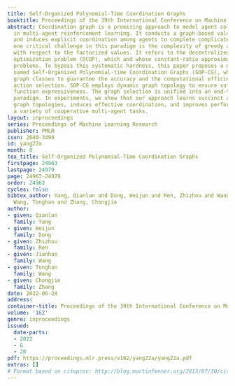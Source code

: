 ```yaml
---
title: Self-Organized Polynomial-Time Coordination Graphs
booktitle: Proceedings of the 39th International Conference on Machine Learning
abstract: Coordination graph is a promising approach to model agent collaboration
  in multi-agent reinforcement learning. It conducts a graph-based value factorization
  and induces explicit coordination among agents to complete complicated tasks. However,
  one critical challenge in this paradigm is the complexity of greedy action selection
  with respect to the factorized values. It refers to the decentralized constraint
  optimization problem (DCOP), which and whose constant-ratio approximation are NP-hard
  problems. To bypass this systematic hardness, this paper proposes a novel method,
  named Self-Organized Polynomial-time Coordination Graphs (SOP-CG), which uses structured
  graph classes to guarantee the accuracy and the computational efficiency of collaborated
  action selection. SOP-CG employs dynamic graph topology to ensure sufficient value
  function expressiveness. The graph selection is unified into an end-to-end learning
  paradigm. In experiments, we show that our approach learns succinct and well-adapted
  graph topologies, induces effective coordination, and improves performance across
  a variety of cooperative multi-agent tasks.
layout: inproceedings
series: Proceedings of Machine Learning Research
publisher: PMLR
issn: 2640-3498
id: yang22a
month: 0
tex_title: Self-Organized Polynomial-Time Coordination Graphs
firstpage: 24963
lastpage: 24979
page: 24963-24979
order: 24963
cycles: false
bibtex_author: Yang, Qianlan and Dong, Weijun and Ren, Zhizhou and Wang, Jianhao and
  Wang, Tonghan and Zhang, Chongjie
author:
- given: Qianlan
  family: Yang
- given: Weijun
  family: Dong
- given: Zhizhou
  family: Ren
- given: Jianhao
  family: Wang
- given: Tonghan
  family: Wang
- given: Chongjie
  family: Zhang
date: 2022-06-28
address:
container-title: Proceedings of the 39th International Conference on Machine Learning
volume: '162'
genre: inproceedings
issued:
  date-parts:
  - 2022
  - 6
  - 28
pdf: https://proceedings.mlr.press/v162/yang22a/yang22a.pdf
extras: []
# Format based on citeproc: http://blog.martinfenner.org/2013/07/30/citeproc-yaml-for-bibliographies/
---
```

